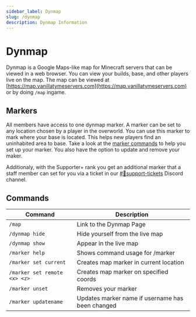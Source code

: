 ```yaml
---
sidebar_label: Dynmap
slug: /dynmap
description: Dynmap Information
---
```


# Dynmap


Dynmap is a Google Maps-like map for Minecraft servers that can be viewed in a web browser. You can view your builds, base, and other players live on the map. The map can be viewed at [https://map.vanillatymeservers.com](https://map.vanillatymeservers.com) or by doing `/map` ingame.

## Markers

All members have access to one dynmap marker. A marker can be set to any location chosen by a player in the overworld.  You can use this marker to mark where your base is located. This helps new players find an uninhabited area to base. Take a look at the [marker commands](#Commands) to help you set up your marker.  You also have the option to update and remove your maker. 

Additionaly, with the Supporter+ rank you get an additional marker that a staff member can set for you via a ticket in our [#🎫support-tickets](https://discordapp.com/channels/304066050201485322/950596143258165288) Discord channel.

## Commands

| Command                      | Description                                      |
| ---------------------------- | ------------------------------------------------ |
| `/map`                       | Link to the Dynmap Page                          |
| `/dynmap hide`               | Hide yourself from the live map                  |
| `/dynmap show`               | Appear in the live map                           |
| `/marker help`               | Shows command usage for /marker                  |
| `/marker set current`        | Creates map marker in current location           |
| `/marker set remote <x> <z>` | Creates map marker on specified coords           |
| `/marker unset`              | Removes your marker                              |
| `/marker updatename`         | Updates marker name if username has been changed |
